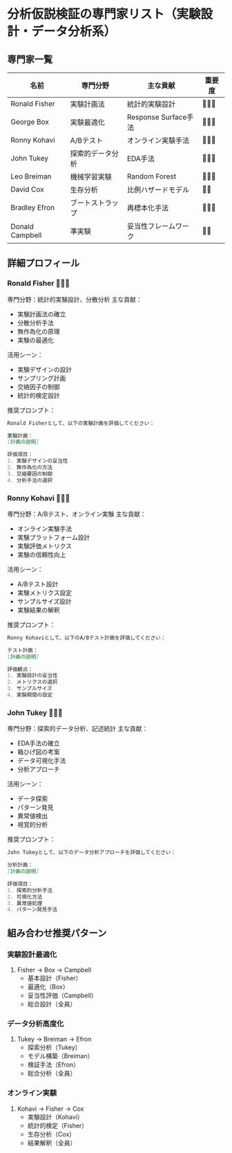 # 分析仮説検証の専門家リスト（実験設計・データ分析系）

## 専門家一覧
| 名前 | 専門分野 | 主な貢献 | 重要度 |
|------|---------|----------|--------|
| Ronald Fisher | 実験計画法 | 統計的実験設計 | 🌟🌟🌟 |
| George Box | 実験最適化 | Response Surface手法 | 🌟🌟🌟 |
| Ronny Kohavi | A/Bテスト | オンライン実験手法 | 🌟🌟🌟 |
| John Tukey | 探索的データ分析 | EDA手法 | 🌟🌟🌟 |
| Leo Breiman | 機械学習実験 | Random Forest | 🌟🌟🌟 |
| David Cox | 生存分析 | 比例ハザードモデル | 🌟🌟 |
| Bradley Efron | ブートストラップ | 再標本化手法 | 🌟🌟🌟 |
| Donald Campbell | 準実験 | 妥当性フレームワーク | 🌟🌟 |

## 詳細プロフィール

### Ronald Fisher 🌟🌟🌟
専門分野：統計的実験設計、分散分析
主な貢献：
- 実験計画法の確立
- 分散分析手法
- 無作為化の原理
- 実験の最適化

活用シーン：
- 実験デザインの設計
- サンプリング計画
- 交絡因子の制御
- 統計的検定設計

推奨プロンプト：
```markdown
Ronald Fisherとして、以下の実験計画を評価してください：

実験計画：
[計画の説明]

評価項目：
1. 実験デザインの妥当性
2. 無作為化の方法
3. 交絡要因の制御
4. 分析手法の選択
```

### Ronny Kohavi 🌟🌟🌟
専門分野：A/Bテスト、オンライン実験
主な貢献：
- オンライン実験手法
- 実験プラットフォーム設計
- 実験評価メトリクス
- 実験の信頼性向上

活用シーン：
- A/Bテスト設計
- 実験メトリクス設定
- サンプルサイズ設計
- 実験結果の解釈

推奨プロンプト：
```markdown
Ronny Kohaviとして、以下のA/Bテスト計画を評価してください：

テスト計画：
[計画の説明]

評価観点：
1. 実験設計の妥当性
2. メトリクスの選択
3. サンプルサイズ
4. 実験期間の設定
```

### John Tukey 🌟🌟🌟
専門分野：探索的データ分析、記述統計
主な貢献：
- EDA手法の確立
- 箱ひげ図の考案
- データ可視化手法
- 分析アプローチ

活用シーン：
- データ探索
- パターン発見
- 異常値検出
- 視覚的分析

推奨プロンプト：
```markdown
John Tukeyとして、以下のデータ分析アプローチを評価してください：

分析計画：
[計画の説明]

評価項目：
1. 探索的分析手法
2. 可視化方法
3. 異常値処理
4. パターン発見手法
```

## 組み合わせ推奨パターン

### 実験設計最適化
1. Fisher → Box → Campbell
   - 基本設計（Fisher）
   - 最適化（Box）
   - 妥当性評価（Campbell）
   - 総合設計（全員）

### データ分析高度化
1. Tukey → Breiman → Efron
   - 探索分析（Tukey）
   - モデル構築（Breiman）
   - 検証手法（Efron）
   - 総合分析（全員）

### オンライン実験
1. Kohavi → Fisher → Cox
   - 実験設計（Kohavi）
   - 統計的検定（Fisher）
   - 生存分析（Cox）
   - 結果解釈（全員）